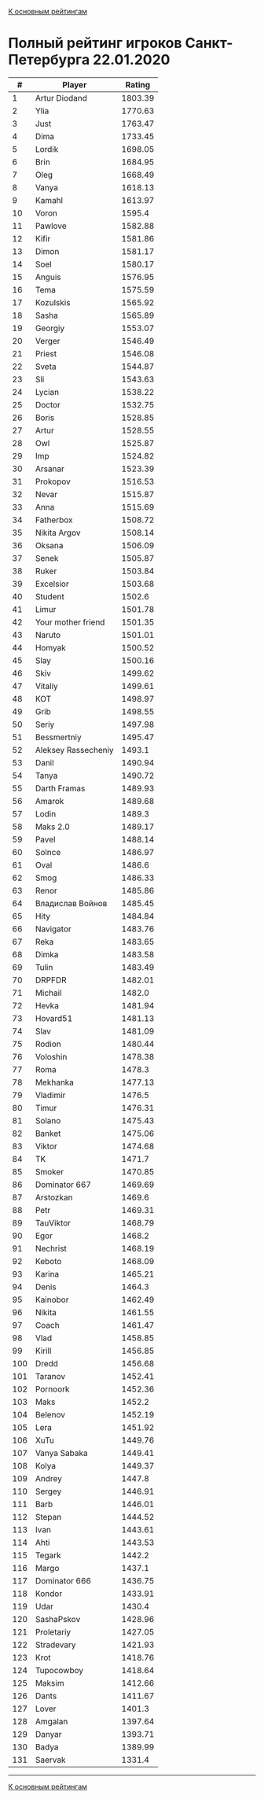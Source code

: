 [К основным рейтингам](https://pee-kay.github.io/russian-wu-rating)
# Полный рейтинг игроков Санкт-Петербурга 22.01.2020 #

| # |Player                             |Rating  |
|---|-----------------------------------|--------|
|  1|Artur Diodand                      |1803.39 |
|  2|Ylia                               |1770.63 |
|  3|Just                               |1763.47 |
|  4|Dima                               |1733.45 |
|  5|Lordik                             |1698.05 |
|  6|Brin                               |1684.95 |
|  7|Oleg                               |1668.49 |
|  8|Vanya                              |1618.13 |
|  9|Kamahl                             |1613.97 |
| 10|Voron                              |1595.4  |
| 11|Pawlove                            |1582.88 |
| 12|Kifir                              |1581.86 |
| 13|Dimon                              |1581.17 |
| 14|Soel                               |1580.17 |
| 15|Anguis                             |1576.95 |
| 16|Tema                               |1575.59 |
| 17|Kozulskis                          |1565.92 |
| 18|Sasha                              |1565.89 |
| 19|Georgiy                            |1553.07 |
| 20|Verger                             |1546.49 |
| 21|Priest                             |1546.08 |
| 22|Sveta                              |1544.87 |
| 23|Sli                                |1543.63 |
| 24|Lycian                             |1538.22 |
| 25|Doctor                             |1532.75 |
| 26|Boris                              |1528.85 |
| 27|Artur                              |1528.55 |
| 28|Owl                                |1525.87 |
| 29|Imp                                |1524.82 |
| 30|Arsanar                            |1523.39 |
| 31|Prokopov                           |1516.53 |
| 32|Nevar                              |1515.87 |
| 33|Anna                               |1515.69 |
| 34|Fatherbox                          |1508.72 |
| 35|Nikita Argov                       |1508.14 |
| 36|Oksana                             |1506.09 |
| 37|Senek                              |1505.87 |
| 38|Ruker                              |1503.84 |
| 39|Excelsior                          |1503.68 |
| 40|Student                            |1502.6  |
| 41|Limur                              |1501.78 |
| 42|Your mother friend                 |1501.35 |
| 43|Naruto                             |1501.01 |
| 44|Homyak                             |1500.52 |
| 45|Slay                               |1500.16 |
| 46|Skiv                               |1499.62 |
| 47|Vitaliy                            |1499.61 |
| 48|KOT                                |1498.97 |
| 49|Grib                               |1498.55 |
| 50|Seriy                              |1497.98 |
| 51|Bessmertniy                        |1495.47 |
| 52|Aleksey Rassecheniy                |1493.1  |
| 53|Danil                              |1490.94 |
| 54|Tanya                              |1490.72 |
| 55|Darth Framas                       |1489.93 |
| 56|Amarok                             |1489.68 |
| 57|Lodin                              |1489.3  |
| 58|Maks 2.0                           |1489.17 |
| 59|Pavel                              |1488.14 |
| 60|Solnce                             |1486.97 |
| 61|Oval                               |1486.6  |
| 62|Smog                               |1486.33 |
| 63|Renor                              |1485.86 |
| 64|Владислав Войнов                   |1485.45 |
| 65|Hity                               |1484.84 |
| 66|Navigator                          |1483.76 |
| 67|Reka                               |1483.65 |
| 68|Dimka                              |1483.58 |
| 69|Tulin                              |1483.49 |
| 70|DRPFDR                             |1482.01 |
| 71|Michail                            |1482.0  |
| 72|Hevka                              |1481.94 |
| 73|Hovard51                           |1481.13 |
| 74|Slav                               |1481.09 |
| 75|Rodion                             |1480.44 |
| 76|Voloshin                           |1478.38 |
| 77|Roma                               |1478.3  |
| 78|Mekhanka                           |1477.13 |
| 79|Vladimir                           |1476.5  |
| 80|Timur                              |1476.31 |
| 81|Solano                             |1475.43 |
| 82|Banket                             |1475.06 |
| 83|Viktor                             |1474.68 |
| 84|TK                                 |1471.7  |
| 85|Smoker                             |1470.85 |
| 86|Dominator 667                      |1469.69 |
| 87|Arstozkan                          |1469.6  |
| 88|Petr                               |1469.31 |
| 89|TauViktor                          |1468.79 |
| 90|Egor                               |1468.2  |
| 91|Nechrist                           |1468.19 |
| 92|Keboto                             |1468.09 |
| 93|Karina                             |1465.21 |
| 94|Denis                              |1464.3  |
| 95|Kainobor                           |1462.49 |
| 96|Nikita                             |1461.55 |
| 97|Coach                              |1461.47 |
| 98|Vlad                               |1458.85 |
| 99|Kirill                             |1456.85 |
|100|Dredd                              |1456.68 |
|101|Taranov                            |1452.41 |
|102|Pornoork                           |1452.36 |
|103|Maks                               |1452.2  |
|104|Belenov                            |1452.19 |
|105|Lera                               |1451.92 |
|106|XuTu                               |1449.76 |
|107|Vanya Sabaka                       |1449.41 |
|108|Kolya                              |1449.37 |
|109|Andrey                             |1447.8  |
|110|Sergey                             |1446.91 |
|111|Barb                               |1446.01 |
|112|Stepan                             |1444.52 |
|113|Ivan                               |1443.61 |
|114|Ahti                               |1443.53 |
|115|Tegark                             |1442.2  |
|116|Margo                              |1437.1  |
|117|Dominator 666                      |1436.75 |
|118|Kondor                             |1433.91 |
|119|Udar                               |1430.4  |
|120|SashaPskov                         |1428.96 |
|121|Proletariy                         |1427.05 |
|122|Stradevary                         |1421.93 |
|123|Krot                               |1418.76 |
|124|Tupocowboy                         |1418.64 |
|125|Maksim                             |1412.66 |
|126|Dants                              |1411.67 |
|127|Lover                              |1401.3  |
|128|Amgalan                            |1397.64 |
|129|Danyar                             |1393.71 |
|130|Badya                              |1389.99 |
|131|Saervak                            |1331.4  |


---

[К основным рейтингам](https://pee-kay.github.io/russian-wu-rating)
